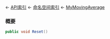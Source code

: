 ← [API索引](Api-Index) ← [命名空间索引](Namespace-Index) ← [MyMovingAverage](VRageMath.MyMovingAverage)

### 概要

```csharp
public void Reset()
```

